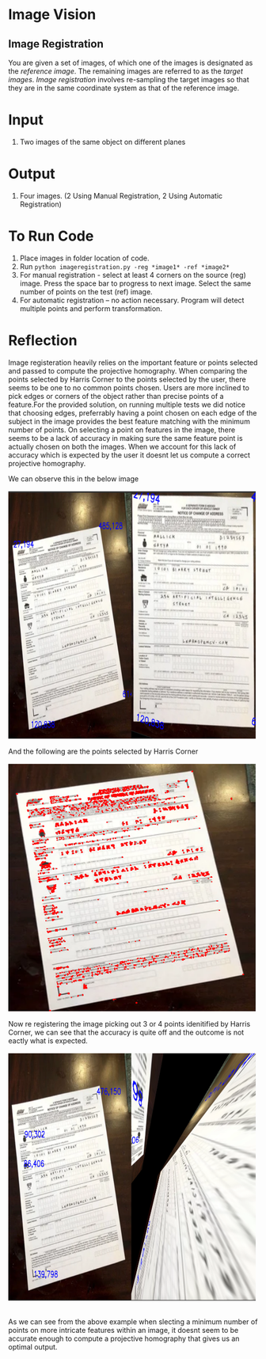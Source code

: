 # Image Vision

## Image Registration

You are given a set of images, of which one of the images is designated as the _reference image_. The remaining images are referred to as the _target images_. _Image registration_ involves re-sampling the target images so that they are in the same coordinate system as that of the reference image.


# Input

1. Two images of the same object on different planes

# Output

1. Four images. (2 Using Manual Registration, 2 Using Automatic Registration)

# To Run Code

1. Place images in folder location of code.
2. Run ` python imageregistration.py -reg *image1* -ref *image2* ` 
3. For manual registration - select at least 4 corners on the source (reg) image. Press the space bar to progress to next image. Select the same number of points on the test (ref) image.
4. For automatic registration – no action necessary. Program will detect multiple points and perform transformation.

# Reflection 

Image registeration heavily relies on the important feature or points selected and passed to compute the projective homography. When comparing the points selected by Harris Corner to the points selected by the user, there seems to be one to no common points chosen. Users are more inclined to pick edges or corners of the object rather than precise points of a feature.For the provided solution, on running multiple tests we did notice that choosing edges, preferrably having a point chosen on each edge of the subject in the image provides the best feature matching with the minimum number of points. On selecting a point on features in the image, there seems to be a lack of accuracy in making sure the same feature point is actually chosen on both the images. When we account for this lack of accuracy which is expected by the user it doesnt let us compute a correct projective homography. 

We can observe this in the below image 
<br></br>
<img src='./ImageComparison.png' width='500' height='500'>

And the following are the points selected by Harris Corner 
<br></br>
<img src='./HarrisCorner.png' width='500' height='500'>

Now re registering the image picking out 3 or 4 points idenitified by Harris Corner, we can see that the accuracy is quite off and the outcome is not eactly what is expected. 
<br></br>
<img src='./InaccuratePoints.png' width='500' height='500'>
<br></br>

As we can see from the above example when slecting a minimum number of points on more intricate features within an image, it doesnt seem to be accurate enough to compute a projective homography that gives us an optimal output.
